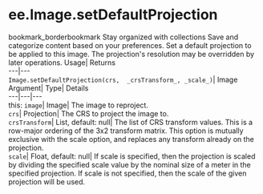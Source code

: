  
#  ee.Image.setDefaultProjection
bookmark_borderbookmark Stay organized with collections  Save and categorize content based on your preferences. 
Set a default projection to be applied to this image. The projection's resolution may be overridden by later operations. 
Usage| Returns  
---|---  
`Image.setDefaultProjection(crs,  _crsTransform_, _scale_)`| Image  
Argument| Type| Details  
---|---|---  
this: `image`| Image| The image to reproject.  
`crs`| Projection| The CRS to project the image to.  
`crsTransform`| List, default: null| The list of CRS transform values. This is a row-major ordering of the 3x2 transform matrix. This option is mutually exclusive with the scale option, and replaces any transform already on the projection.  
`scale`| Float, default: null| If scale is specified, then the projection is scaled by dividing the specified scale value by the nominal size of a meter in the specified projection. If scale is not specified, then the scale of the given projection will be used.  
